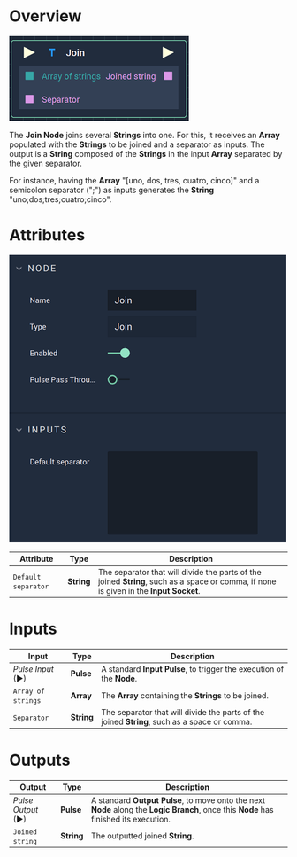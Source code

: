 # Overview

![The Join Node.](../../.gitbook/assets/joinnode.png)

<!-- The **Join Node** joins the elements of an **Array** populated with **Strings** into a generated **String**, separated by a separator given by the user. -->

The **Join Node** joins several **Strings** into one. For this, it receives an **Array** populated with the **Strings** to be joined and a separator as inputs. The output is a **String** composed of the **Strings** in the input **Array** separated by the given separator.

For instance, having the **Array** "[uno, dos, tres, cuatro, cinco]" and a semicolon separator (";") as inputs generates the **String** "uno;dos;tres;cuatro;cinco". 

# Attributes
![The Join Node Attributes.](../../.gitbook/assets/joinattributes.png)

|Attribute|Type|Description|
|---|---|---|
|`Default separator`|**String**|The separator that will divide the parts of the joined **String**, such as a space or comma, if none is given in the **Input** **Socket**.|

# Inputs

|Input|Type|Description|
|---|---|---|
|*Pulse Input* (►)|**Pulse**|A standard **Input Pulse**, to trigger the execution of the **Node**.|
|`Array of strings`|**Array**|The **Array** containing the **Strings** to be joined.|
|`Separator`|**String**|The separator that will divide the parts of the joined **String**, such as a space or comma.|

# Outputs

|Output|Type|Description|
|---|---|---|
|*Pulse Output* (►)|**Pulse**|A standard **Output Pulse**, to move onto the next **Node** along the **Logic Branch**, once this **Node** has finished its execution.|
|`Joined string`|**String**|The outputted joined **String**.|

